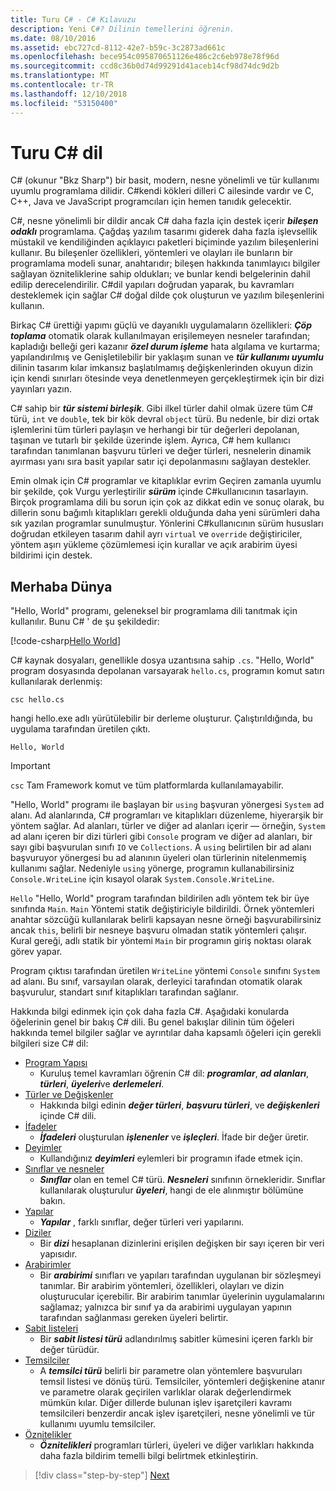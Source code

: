 ```yaml
---
title: Turu C# - C# Kılavuzu
description: Yeni C#? Dilinin temellerini öğrenin.
ms.date: 08/10/2016
ms.assetid: ebc727cd-8112-42e7-b59c-3c2873ad661c
ms.openlocfilehash: bece954c095870651126e486c2c6eb978e78f96d
ms.sourcegitcommit: ccd8c36b0d74d99291d41aceb14cf98d74dc9d2b
ms.translationtype: MT
ms.contentlocale: tr-TR
ms.lasthandoff: 12/10/2018
ms.locfileid: "53150400"
---
```

# <a name="a-tour-of-the-c-language"></a>Turu C# dil  

C# (okunur "Bkz Sharp") bir basit, modern, nesne yönelimli ve tür kullanımı uyumlu programlama dilidir. C#kendi kökleri dilleri C ailesinde vardır ve C, C++, Java ve JavaScript programcıları için hemen tanıdık gelecektir.

C#, nesne yönelimli bir dildir ancak C# daha fazla için destek içerir ***bileşen odaklı*** programlama. Çağdaş yazılım tasarımı giderek daha fazla işlevsellik müstakil ve kendiliğinden açıklayıcı paketleri biçiminde yazılım bileşenlerini kullanır. Bu bileşenler özellikleri, yöntemleri ve olayları ile bunların bir programlama modeli sunar, anahtarıdır; bileşen hakkında tanımlayıcı bilgiler sağlayan özniteliklerine sahip oldukları; ve bunlar kendi belgelerinin dahil edilip derecelendirilir. C#dil yapıları doğrudan yaparak, bu kavramları desteklemek için sağlar C# doğal dilde çok oluşturun ve yazılım bileşenlerini kullanın.

Birkaç C# ürettiği yapımı güçlü ve dayanıklı uygulamaların özellikleri: ***Çöp toplama*** otomatik olarak kullanılmayan erişilemeyen nesneler tarafından; kapladığı belleği geri kazanır ***özel durum işleme*** hata algılama ve kurtarma; yapılandırılmış ve Genişletilebilir bir yaklaşım sunan ve ***tür kullanımı uyumlu*** dilinin tasarım kılar imkansız başlatılmamış değişkenlerinden okuyun dizin için kendi sınırları ötesinde veya denetlenmeyen gerçekleştirmek için bir dizi yayınları yazın.

C# sahip bir ***tür sistemi birleşik***. Gibi ilkel türler dahil olmak üzere tüm C# türü, `int` ve `double`, tek bir kök devral `object` türü. Bu nedenle, bir dizi ortak işlemlerini tüm türleri paylaşın ve herhangi bir tür değerleri depolanan, taşınan ve tutarlı bir şekilde üzerinde işlem. Ayrıca, C# hem kullanıcı tarafından tanımlanan başvuru türleri ve değer türleri, nesnelerin dinamik ayırması yanı sıra basit yapılar satır içi depolanmasını sağlayan destekler.

Emin olmak için C# programlar ve kitaplıklar evrim Geçiren zamanla uyumlu bir şekilde, çok Vurgu yerleştirilir ***sürüm*** içinde C#kullanıcının tasarlayın. Birçok programlama dili bu sorun için çok az dikkat edin ve sonuç olarak, bu dillerin sonu bağımlı kitaplıkları gerekli olduğunda daha yeni sürümleri daha sık yazılan programlar sunulmuştur. Yönlerini C#kullanıcının sürüm hususları doğrudan etkileyen tasarım dahil ayrı `virtual` ve `override` değiştiriciler, yöntem aşırı yükleme çözümlemesi için kurallar ve açık arabirim üyesi bildirimi için destek.

## <a name="hello-world"></a>Merhaba Dünya

"Hello, World" programı, geleneksel bir programlama dili tanıtmak için kullanılır. Bunu C# ' de şu şekildedir:

[!code-csharp[Hello World](../../../samples/snippets/csharp/tour/hello/Program.cs#L1-L8)]

C# kaynak dosyaları, genellikle dosya uzantısına sahip `.cs`. "Hello, World" program dosyasında depolanan varsayarak `hello.cs`, programın komut satırı kullanılarak derlenmiş:

```console
csc hello.cs
```

hangi hello.exe adlı yürütülebilir bir derleme oluşturur. Çalıştırıldığında, bu uygulama tarafından üretilen çıktı.

```console
Hello, World
```

> [!IMPORTANT]
> `csc` Tam Framework komut ve tüm platformlarda kullanılamayabilir.


"Hello, World" programı ile başlayan bir `using` başvuran yönergesi `System` ad alanı. Ad alanlarında, C# programları ve kitaplıkları düzenleme, hiyerarşik bir yöntem sağlar. Ad alanları, türler ve diğer ad alanları içerir — örneğin, `System` ad alanı içeren bir dizi türleri gibi `Console` program ve diğer ad alanları, bir sayı gibi başvurulan sınıfı `IO` ve `Collections`. A `using` belirtilen bir ad alanı başvuruyor yönergesi bu ad alanının üyeleri olan türlerinin nitelenmemiş kullanımı sağlar. Nedeniyle `using` yönerge, programın kullanabilirsiniz `Console.WriteLine` için kısayol olarak `System.Console.WriteLine`.

`Hello` "Hello, World" program tarafından bildirilen adlı yöntem tek bir üye sınıfında `Main`. `Main` Yöntemi statik değiştiriciyle bildirildi. Örnek yöntemleri anahtar sözcüğü kullanılarak belirli kapsayan nesne örneği başvurabilirsiniz ancak `this`, belirli bir nesneye başvuru olmadan statik yöntemleri çalışır. Kural gereği, adlı statik bir yöntemi `Main` bir programın giriş noktası olarak görev yapar.

Program çıktısı tarafından üretilen `WriteLine` yöntemi `Console` sınıfını `System` ad alanı. Bu sınıf, varsayılan olarak, derleyici tarafından otomatik olarak başvurulur, standart sınıf kitaplıkları tarafından sağlanır.

Hakkında bilgi edinmek için çok daha fazla C#.  Aşağıdaki konularda öğelerinin genel bir bakış C# dili. Bu genel bakışlar dilinin tüm öğeleri hakkında temel bilgiler sağlar ve ayrıntılar daha kapsamlı öğeleri için gerekli bilgileri size C# dil:

* [Program Yapısı](program-structure.md)
    - Kuruluş temel kavramları öğrenin C# dil: ***programlar***, ***ad alanları***, ***türleri***, ***üyeleri***ve ***derlemeleri***.
* [Türler ve Değişkenler](types-and-variables.md)
    - Hakkında bilgi edinin ***değer türleri***, ***başvuru türleri***, ve ***değişkenleri*** içinde C# dili.
* [İfadeler](expressions.md)
    - ***İfadeleri*** oluşturulan ***işlenenler*** ve ***işleçleri***. İfade bir değer üretir.
* [Deyimler](statements.md)
    - Kullandığınız ***deyimleri*** eylemleri bir programın ifade etmek için.
* [Sınıflar ve nesneler](classes-and-objects.md)
    - ***Sınıflar*** olan en temel C# türü. ***Nesneleri*** sınıfının örnekleridir. Sınıflar kullanılarak oluşturulur ***üyeleri***, hangi de ele alınmıştır bölümüne bakın.
* [Yapılar](structs.md)
    - ***Yapılar*** , farklı sınıflar, değer türleri veri yapılarını.
* [Diziler](arrays.md)
    - Bir ***dizi*** hesaplanan dizinlerini erişilen değişken bir sayı içeren bir veri yapısıdır.
* [Arabirimler](interfaces.md)
    - Bir ***arabirimi*** sınıfları ve yapıları tarafından uygulanan bir sözleşmeyi tanımlar. Bir arabirim yöntemleri, özellikleri, olayları ve dizin oluşturucular içerebilir. Bir arabirim tanımlar üyelerinin uygulamalarını sağlamaz; yalnızca bir sınıf ya da arabirimi uygulayan yapının tarafından sağlanması gereken üyeleri belirtir.
* [Sabit listeleri](enums.md)
    - Bir ***sabit listesi türü*** adlandırılmış sabitler kümesini içeren farklı bir değer türüdür.
* [Temsilciler](delegates.md)
    - A ***temsilci türü*** belirli bir parametre olan yöntemlere başvuruları temsil listesi ve dönüş türü. Temsilciler, yöntemleri değişkenine atanır ve parametre olarak geçirilen varlıklar olarak değerlendirmek mümkün kılar. Diğer dillerde bulunan işlev işaretçileri kavramı temsilcileri benzerdir ancak işlev işaretçileri, nesne yönelimli ve tür kullanımı uyumlu temsilciler.
* [Öznitelikler](attributes.md)
    * ***Öznitelikleri*** programları türleri, üyeleri ve diğer varlıkları hakkında daha fazla bildirim temelli bilgi belirtmek etkinleştirin.

>[!div class="step-by-step"]
>[Next](program-structure.md)